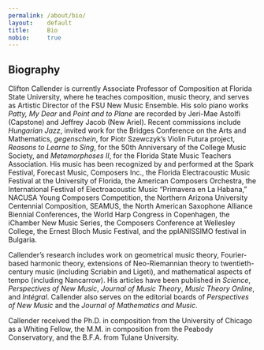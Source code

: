 ```yaml
---
permalink: /about/bio/
layout:    default
title:     Bio
nobio:     true
---
```


## Biography

Clifton Callender is currently Associate Professor of Composition at Florida State University, where he teaches composition, music theory, and serves as Artistic Director of the FSU New Music Ensemble.  His solo piano works _Patty, My Dear_ and _Point and to Plane_ are recorded by Jeri-Mae Astolfi (Capstone) and Jeffrey Jacob (New Ariel). Recent commissions include _Hungarian Jazz_, invited work for the Bridges Conference on the Arts and Mathematics, _gegenschein_, for Piotr Szewczyk’s Violin Futura project, _Reasons to Learne to Sing_, for the 50th Anniversary of the College Music Society, and _Metamorphoses II_, for the Florida State Music Teachers Association. His music has been recognized by and performed at the Spark Festival, Forecast Music, Composers Inc., the Florida Electracoustic Music Festival at the University of Florida, the American Composers Orchestra, the International Festival of Electroacoustic Music “Primavera en La Habana,” NACUSA Young Composers Competition, the Northern Arizona University Centennial Composition, SEAMUS, the North American Saxophone Alliance Biennial Conferences, the World Harp Congress in Copenhagen, the iChamber New Music Series, the Composers Conference at Wellesley College, the Ernest Bloch Music Festival, and the ppIANISSIMO festival in Bulgaria.

Callender’s research includes work on geometrical music theory, Fourier-based harmonic theory, extensions of Neo-Riemannian theory to twentieth-century music (including Scriabin and Ligeti), and mathematical aspects of tempo (including Nancarrow). His articles have been published in _Science_, _Perspectives of New Music_, _Journal of Music Theory_, _Music Theory Online_, and _Intégral_. Callender also serves on the editorial boards of _Perspectives of New Music_ and the _Journal of Mathematics and Music_.

Callender received the Ph.D. in composition from the University of Chicago as a Whiting Fellow, the M.M. in composition from the Peabody Conservatory, and the B.F.A. from Tulane University.
